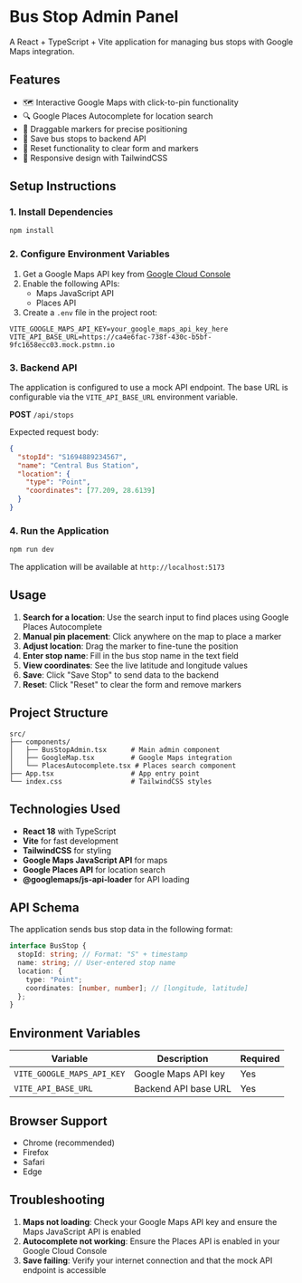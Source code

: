 # Bus Stop Admin Panel

A React + TypeScript + Vite application for managing bus stops with Google Maps integration.

## Features

- 🗺️ Interactive Google Maps with click-to-pin functionality
- 🔍 Google Places Autocomplete for location search
- 📍 Draggable markers for precise positioning
- 💾 Save bus stops to backend API
- 🧹 Reset functionality to clear form and markers
- 📱 Responsive design with TailwindCSS

## Setup Instructions

### 1. Install Dependencies

```bash
npm install
```

### 2. Configure Environment Variables

1. Get a Google Maps API key from [Google Cloud Console](https://console.cloud.google.com/)
2. Enable the following APIs:
   - Maps JavaScript API
   - Places API
3. Create a `.env` file in the project root:

```env
VITE_GOOGLE_MAPS_API_KEY=your_google_maps_api_key_here
VITE_API_BASE_URL=https://ca4e6fac-738f-430c-b5bf-9fc1658ecc03.mock.pstmn.io
```

### 3. Backend API

The application is configured to use a mock API endpoint. The base URL is configurable via the `VITE_API_BASE_URL` environment variable.

**POST** `/api/stops`

Expected request body:

```json
{
  "stopId": "S1694889234567",
  "name": "Central Bus Station",
  "location": {
    "type": "Point",
    "coordinates": [77.209, 28.6139]
  }
}
```

### 4. Run the Application

```bash
npm run dev
```

The application will be available at `http://localhost:5173`

## Usage

1. **Search for a location**: Use the search input to find places using Google Places Autocomplete
2. **Manual pin placement**: Click anywhere on the map to place a marker
3. **Adjust location**: Drag the marker to fine-tune the position
4. **Enter stop name**: Fill in the bus stop name in the text field
5. **View coordinates**: See the live latitude and longitude values
6. **Save**: Click "Save Stop" to send data to the backend
7. **Reset**: Click "Reset" to clear the form and remove markers

## Project Structure

```
src/
├── components/
│   ├── BusStopAdmin.tsx      # Main admin component
│   ├── GoogleMap.tsx         # Google Maps integration
│   └── PlacesAutocomplete.tsx # Places search component
├── App.tsx                   # App entry point
└── index.css                 # TailwindCSS styles
```

## Technologies Used

- **React 18** with TypeScript
- **Vite** for fast development
- **TailwindCSS** for styling
- **Google Maps JavaScript API** for maps
- **Google Places API** for location search
- **@googlemaps/js-api-loader** for API loading

## API Schema

The application sends bus stop data in the following format:

```typescript
interface BusStop {
  stopId: string; // Format: "S" + timestamp
  name: string; // User-entered stop name
  location: {
    type: "Point";
    coordinates: [number, number]; // [longitude, latitude]
  };
}
```

## Environment Variables

| Variable                   | Description          | Required |
| -------------------------- | -------------------- | -------- |
| `VITE_GOOGLE_MAPS_API_KEY` | Google Maps API key  | Yes      |
| `VITE_API_BASE_URL`        | Backend API base URL | Yes      |

## Browser Support

- Chrome (recommended)
- Firefox
- Safari
- Edge

## Troubleshooting

1. **Maps not loading**: Check your Google Maps API key and ensure the Maps JavaScript API is enabled
2. **Autocomplete not working**: Ensure the Places API is enabled in your Google Cloud Console
3. **Save failing**: Verify your internet connection and that the mock API endpoint is accessible
